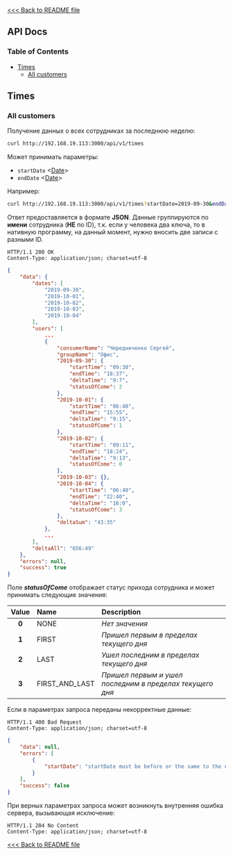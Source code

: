 [<<< Back to README file](../README.md)
## API Docs

### Table of Contents

- [Times](#times)
	- [All customers](#all-customers)

## Times

### All customers

Получение данных о всех сотрудниках за последнюю неделю:
```bash
curl http://192.168.19.113:3000/api/v1/times
```
Может принимать параметры:
- `startDate` <[Date](https://developer.mozilla.org/en-US/docs/Web/JavaScript/Reference/Global_Objects/Date)>
- `endDate` <[Date](https://developer.mozilla.org/en-US/docs/Web/JavaScript/Reference/Global_Objects/Date)>

Например:
```bash
curl http://192.168.19.113:3000/api/v1/times?startDate=2019-09-30&endDate=2019-10-04
```
Ответ предоставляется в формате **JSON**.
Данные группируются по **имени** сотрудника (**НЕ** по ID), т.к. если у человека два ключа, то в нативную программу, на данный момент, нужно вносить две записи с разными ID.
```
HTTP/1.1 200 OK
Content-Type: application/json; charset=utf-8
```
```json
{
	"data": {
		"dates": [
			"2019-09-30",
			"2019-10-01",
			"2019-10-02",
			"2019-10-03",
			"2019-10-04"
		],
		"users": [
			...
			{
				"consumerName": "Чередниченко Сергей",
				"groupName": "Офис",
				"2019-09-30": {
					"startTime": "09:30",
					"endTime": "18:37",
					"deltaTime": "9:7",
					"statusOfCome": 2
				},
				"2019-10-01": {
					"startTime": "06:40",
					"endTime": "15:55",
					"deltaTime": "9:15",
					"statusOfCome": 1
				},
				"2019-10-02": {
					"startTime": "09:11",
					"endTime": "18:24",
					"deltaTime": "9:13",
					"statusOfCome": 0
				},
				"2019-10-03": {},
				"2019-10-04": {
					"startTime": "06:40",
					"endTime": "22:40",
					"deltaTime": "16:0",
					"statusOfCome": 3
				},
				"deltaSum": "43:35"
			},
			...
		],
		"deltaAll": "656:49"
	},
	"errors": null,
	"success": true
}
```
Поле ***statusOfCome*** отображает статус прихода сотрудника и может принимать следующие значения:

| Value | Name           | Description |
|:-----:|:---------------|:------------|
| **0** | NONE           | *Нет значения*
| **1** | FIRST          | *Пришел первым в пределах текущего дня*
| **2** | LAST           | *Ушел последним в пределах текущего дня*
| **3** | FIRST_AND_LAST | *Пришел первым и ушел последним в пределах текущего дня*

Если в параметрах запроса переданы некорректные данные:
```
HTTP/1.1 400 Bad Request
Content-Type: application/json; charset=utf-8
```
```json
{
	"data": null,
	"errors": [
		{
			"startDate": "startDate must be before or the same to the endDate"
		}
	],
	"success": false
}
```

При верных параметрах запроса может возникнуть внутренняя ошибка сервера, вызывающая исключение:
```
HTTP/1.1 204 No Content
Content-Type: application/json; charset=utf-8
```

[<<< Back to README file](../README.md)